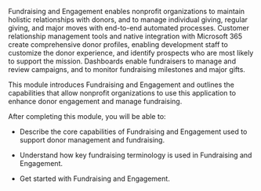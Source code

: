 Fundraising and Engagement enables nonprofit organizations to maintain holistic relationships with donors, and to manage individual giving, regular giving, and major moves with end-to-end automated processes. Customer relationship management tools and native integration with Microsoft 365 create comprehensive donor profiles, enabling development staff to customize the donor experience, and identify prospects who are most likely to support the mission. Dashboards enable fundraisers to manage and review campaigns, and to monitor fundraising milestones and major gifts.

This module introduces Fundraising and Engagement and outlines the capabilities that allow nonprofit organizations to use this application to enhance donor engagement and manage fundraising.

After completing this module, you will be able to:

-   Describe the core capabilities of Fundraising and Engagement used to support donor management and fundraising.

-   Understand how key fundraising terminology is used in Fundraising and Engagement.

-   Get started with Fundraising and Engagement.
